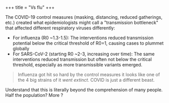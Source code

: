 +++
title = "Vs flu"
+++

The COVID-19 control measures (masking, distancing, reduced gatherings, etc.) created what epidemiologists might call a "transmission bottleneck" that affected different respiratory viruses differently:

- For influenza (R0 ~1.3-1.5): The interventions reduced transmission potential below the critical threshold of R0=1, causing cases to plummet globally
- For SARS-CoV-2 (starting R0 ~2-3, increasing over time): The same interventions reduced transmission but often not below the critical threshold, especially as more transmissible variants emerged.

> Influenza got hit so hard by the control measures it looks like one of the 4 big strains of it *went extinct*.  COVID is just a different beast.

Understand that this is literally beyond the comprehension of many people. Half the population?  More ?